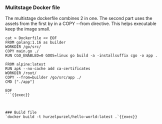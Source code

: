 




### Mulitstage Docker file
The  multistage dockerfile combines 2 in one. 
The second part uses the assets from the first by in a COPY --from directive.
This helps executable keep the image small.

```
cat > Dockerfile << EOF
FROM golang:1.16 as builder
WORKDIR /go/src/
COPY main.go ./
RUN CGO_ENABLED=0 GOOS=linux go build -a -installsuffix cgo -o app .

FROM alpine:latest  
RUN apk --no-cache add ca-certificates
WORKDIR /root/
COPY --from=builder /go/src/app ./
CMD ["./app"]  

EOF
```{{exec}}



### Build file
`docker build -t hurzelpurzel/hello-world:latest .`{{exec}}